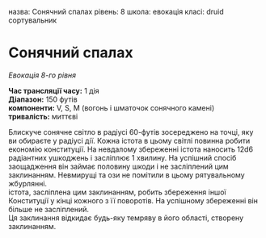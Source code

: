 назва: Сонячний спалах рівень: 8 школа: евокація класі: druid сортувальник

# Сонячний спалах
_Евокація 8-го рівня_

**Час трансляції часу:** 1 дія    
**Діапазон:** 150 футів    
**компоненти:** V, S, М (вогонь і шматочок сонячного камені)    
**тривалість:** миттєві

Блискуче сонячне світло в радіусі 60-футів зосереджено на точці, яку ви обираєте у радіусі дії. Кожна істота в цьому світлі повинна робити економію конституції. На невдалому збереженні істота наносить 12d6 радіантних ушкоджень і засліплює 1 хвилину. На успішний спосіб заощадження він займає половину шкоди і не засліплений цим заклинанням. Невмирущі та ози не помітили в цьому рятувальному жбурлянні.    
істота, засліплена цим заклинанням, робить збереження іншої Конституції у кінці кожного з її поворотів. На успішному збереженні він більше не засліплений.    
Ця заклинання відкидає будь-яку темряву в його області, створену заклинанням. 